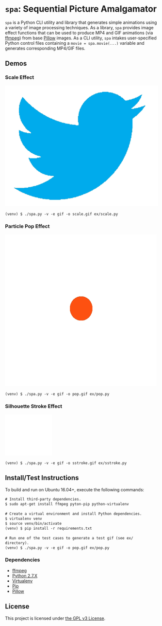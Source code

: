 # `spa`: Sequential Picture Amalgamator #

`spa` is a Python CLI utility and library that generates simple animations
using a variety of image processing techniques. As a library, `spa` provides
image effect functions that can be used to produce MP4 and GIF animations
(via [ffmpeg][spa-ffmpeg]) from base [Pillow][spa-pillow] images. As a CLI
utility, `spa` intakes user-specified Python control files containing a
`movie = spa.movie(...)` variable and generates corresponding MP4/GIF files.

## Demos ##

### Scale Effect ###

![`spa` scale demo](https://github.com/churay/spa/raw/master/doc/gif/scale.gif)

```
(venv) $ ./spa.py -v -e gif -o scale.gif ex/scale.py
```

### Particle Pop Effect ###

![`spa` pop demo](https://github.com/churay/spa/raw/master/doc/gif/pop.gif)

```
(venv) $ ./spa.py -v -e gif -o pop.gif ex/pop.py
```

### Silhouette Stroke Effect ###

![`spa` sstroke demo](https://github.com/churay/spa/raw/master/doc/gif/sstroke.gif)

```
(venv) $ ./spa.py -v -e gif -o sstroke.gif ex/sstroke.py
```

## Install/Test Instructions ##

To build and run on Ubuntu 16.04+, execute the following commands:

```
# Install third-party dependencies.
$ sudo apt-get install ffmpeg pyton-pip python-virtualenv

# Create a virtual environment and install Python dependencies.
$ virtualenv venv
$ source venv/bin/activate
(venv) $ pip install -r requirements.txt

# Run one of the test cases to generate a test gif (see ex/ directory).
(venv) $ ./spa.py -v -e gif -o pop.gif ex/pop.py
```

### Dependencies ###

- [ffmpeg][spa-ffmpeg]
- [Python 2.7.X](https://www.python.org/)
- [Virtualenv](https://pypi.org/project/virtualenv/)
- [Pip](https://pypi.org/project/pip/)
- [Pillow][spa-pillow]

## License ##

This project is licensed under [the GPL v3 License][spa-license].


[spa-ffmpeg]: https://ffmpeg.org/
[spa-pillow]: https://pypi.org/project/Pillow/
[spa-gimp]: https://www.gimp.org/
[spa-gimp-el]: https://github.com/khalim19/gimp-plugin-export-layers
[spa-license]: https://raw.githubusercontent.com/churay/spa/master/liscense.txt
